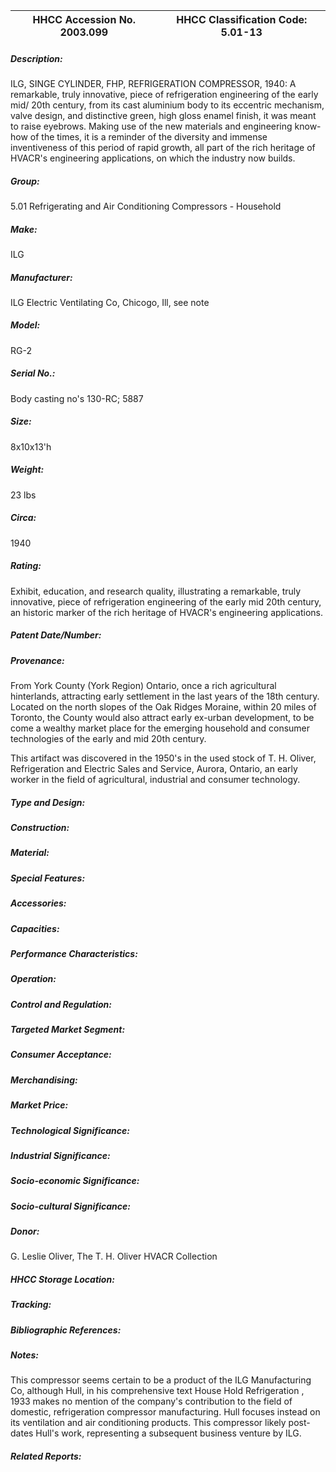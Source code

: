 | **HHCC Accession No. 2003.099** |**HHCC Classification Code:  5.01-13**|
| ----------- | ----------- |
##### Description:
ILG, SINGE CYLINDER, FHP,  REFRIGERATION COMPRESSOR, 1940: A remarkable, truly innovative, piece of refrigeration engineering of the early mid/ 20th century, from its cast aluminium body to its eccentric mechanism, valve design, and distinctive green, high gloss enamel finish, it was meant to raise eyebrows. Making use of the new materials and engineering know-how of the times, it is a reminder of the diversity and immense inventiveness of this period of rapid growth, all part of the rich heritage of  HVACR's engineering applications, on which the industry now builds.
##### Group:
5.01 Refrigerating and Air Conditioning Compressors - Household

##### Make:
ILG

##### Manufacturer:
ILG Electric Ventilating Co, Chicogo,  Ill, see note

##### Model:
RG-2

##### Serial No.:
Body casting no's 130-RC; 5887

##### Size:
8x10x13'h

##### Weight:
23 lbs

##### Circa:
1940

##### Rating:
Exhibit, education, and research quality, illustrating a  remarkable, truly innovative, piece of refrigeration engineering of the early mid 20th century, an historic marker of the rich heritage of  HVACR's engineering applications.

##### Patent Date/Number:


##### Provenance:
From York County (York Region) Ontario, once a rich agricultural hinterlands, attracting early settlement in the last years of the 18th century. Located on the north slopes of the Oak Ridges Moraine, within 20 miles of Toronto, the County would also attract early ex-urban development, to be come a wealthy market place for the emerging household and consumer technologies of the early and mid 20th century. 

This artifact was discovered in the 1950's in the used stock of T. H. Oliver, Refrigeration and Electric Sales and Service, Aurora, Ontario, an early worker in the field of agricultural, industrial and consumer technology.

##### Type and Design:


##### Construction:


##### Material:


##### Special Features:


##### Accessories:


##### Capacities:


##### Performance Characteristics:


##### Operation:


##### Control and Regulation:


##### Targeted Market Segment:


##### Consumer Acceptance:


##### Merchandising:


##### Market Price:


##### Technological Significance:


##### Industrial Significance:


##### Socio-economic Significance:


##### Socio-cultural Significance:


##### Donor:
G. Leslie Oliver, The T. H. Oliver HVACR Collection

##### HHCC Storage Location:


##### Tracking:


##### Bibliographic References:


##### Notes:
This compressor seems certain to be a product of the ILG Manufacturing Co, although Hull, in his comprehensive text House Hold Refrigeration , 1933 makes no mention of the company's contribution to the field of domestic, refrigeration compressor  manufacturing. Hull focuses instead on its ventilation and air conditioning products. This compressor likely post-dates Hull's work, representing a subsequent business venture by ILG.

##### Related Reports:

